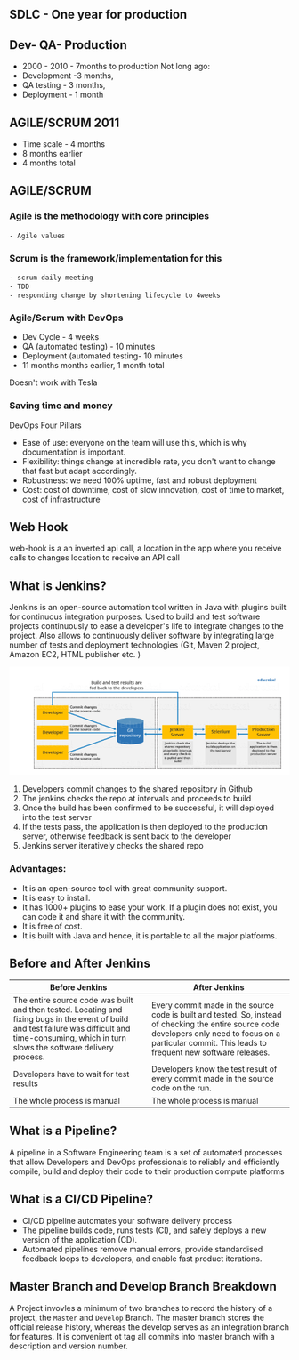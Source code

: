 ## SDLC - One year for production 

## Dev- QA- Production 
- 2000 - 2010 - 7months to production 
Not long ago: 
- Development -3 months, 
- QA testing - 3 months, 
- Deployment - 1 month

## AGILE/SCRUM 2011
- Time scale - 4 months
- 8 months earlier
- 4 months total  

## AGILE/SCRUM 
### Agile is the methodology with core principles
    - Agile values
### Scrum is the framework/implementation for this
    - scrum daily meeting
    - TDD
    - responding change by shortening lifecycle to 4weeks

### Agile/Scrum with DevOps
- Dev Cycle - 4 weeks 
- QA  (automated testing) - 10 minutes
- Deployment (automated testing- 10 minutes
- 11 months months earlier, 1 month total

Doesn't work with Tesla

### Saving time and money 
DevOps Four Pillars
- Ease of use: everyone on the team will use this, which is why documentation is important.
- Flexibility: things change at incredible rate, you don't want to change that fast but adapt accordingly.
- Robustness: we need 100% uptime, fast and robust deployment
- Cost: cost of downtime, cost of slow innovation, cost of time to market, cost of infrastructure

## Web Hook
web-hook is a an inverted api call, a location in the app where you receive calls to changes 
location to receive an API call 


## What is Jenkins?
Jenkins is an open-source automation tool written in Java with plugins built for continuous integration purposes. Used to build
and test software projects continuously to ease a developer's life to integrate changes to the project. Also
allows to continuously deliver software by integrating large number of tests and deployment technologies
(Git, Maven 2 project, Amazon EC2, HTML publisher etc.
)

![Jenkins-diagram](images/jenkins-build-test-deploy.png)
1. Developers commit changes to the shared repository in Github
2. The jenkins checks the repo at intervals and proceeds to build 
3. Once the build has been confirmed to be successful, it will deployed into the test server
4. If the tests pass, the application is then deployed to the production server, otherwise feedback is sent back to the developer
5. Jenkins server iteratively checks the shared repo 

### Advantages: 
- It is an open-source tool with great community support.
- It is easy to install.
- It has 1000+ plugins to ease your work. If a plugin does not exist, you can code it and share it with the community.
- It is free of cost.
- It is built with Java and hence, it is portable to all the major platforms.

## Before and After Jenkins

Before Jenkins | After Jenkins
|--------------| -------------|
|The entire source code was built and then tested. Locating and fixing bugs in the event of build and test failure was difficult and time-consuming, which in turn slows the software delivery process.| Every commit made in the source code is built and tested. So, instead of checking the entire source code developers only need to focus on a particular commit. This leads to frequent new software releases.
Developers have to wait for test results|Developers know the test result of every commit made in the source code on the run.
The whole process is manual	|The whole process is manual	|

## What is a Pipeline?
A pipeline in a Software Engineering team is a set of automated processes that allow Developers and DevOps professionals to reliably and efficiently compile, build and deploy their code to their production compute platforms

## What is a CI/CD Pipeline?
- CI/CD pipeline automates your software delivery process
- The pipeline builds code, runs tests (CI), and safely deploys a new version of the application (CD).
- Automated pipelines remove manual errors, provide standardised feedback loops to developers, and enable fast product iterations.

## Master Branch and Develop Branch Breakdown
A Project invovles a minimum of two branches to record the history of a project, the ```Master``` and ```Develop``` Branch.
The master branch stores the official release history, whereas the develop serves as an integration branch for features. 
It is convenient ot tag all commits into master branch with a description and version number. 